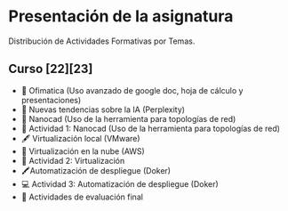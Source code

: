 # Presentación de la asignatura
Distribución de Actividades Formativas por Temas. 

## Curso [22][23]
* 🏫 Ofimatica (Uso avanzado de google doc, hoja de cálculo y presentaciones)
* 📜 Nuevas tendencias sobre la IA (Perplexity)
* 📓 Nanocad (Uso de la herramienta para topologías de red)
* 🔎 Actividad 1: Nanocad (Uso de la herramienta para topologías de red)
* 🖋️ Virtualización local (VMware)
* 📒 Virtualización en la nube (AWS)
* 📑 Actividad 2: Virtualización
* 🖍️Automatización de despliegue (Doker)
* 💻 Actividad 3: Automatización de despliegue (Doker)
* 📖 Actividades de evaluación final





